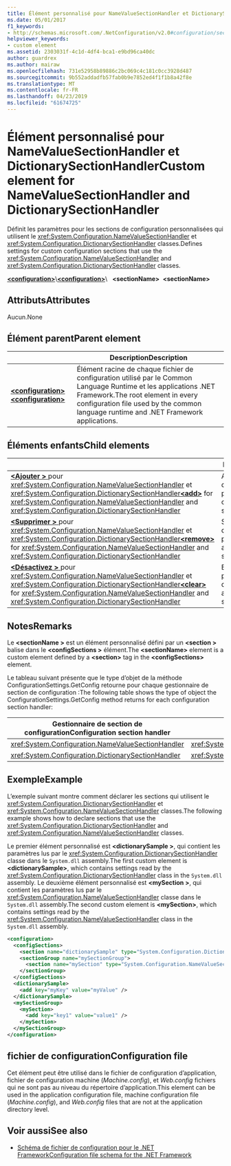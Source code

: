 ```yaml
---
title: Élément personnalisé pour NameValueSectionHandler et DictionarySectionHandler
ms.date: 05/01/2017
f1_keywords:
- http://schemas.microsoft.com/.NetConfiguration/v2.0#configuration/sectionName
helpviewer_keywords:
- custom element
ms.assetid: 2303031f-4c1d-4df4-bca1-e9bd96ca40dc
author: guardrex
ms.author: mairaw
ms.openlocfilehash: 731e52958b89886c2bc069c4c181c0cc3928d487
ms.sourcegitcommit: 9b552addadfb57fab0b9e7852ed4f1f1b8a42f8e
ms.translationtype: MT
ms.contentlocale: fr-FR
ms.lasthandoff: 04/23/2019
ms.locfileid: "61674725"
---
```

# <a name="custom-element-for-namevaluesectionhandler-and-dictionarysectionhandler"></a><span data-ttu-id="57335-102">Élément personnalisé pour NameValueSectionHandler et DictionarySectionHandler</span><span class="sxs-lookup"><span data-stu-id="57335-102">Custom element for NameValueSectionHandler and DictionarySectionHandler</span></span>

<span data-ttu-id="57335-103">Définit les paramètres pour les sections de configuration personnalisées qui utilisent le <xref:System.Configuration.NameValueSectionHandler> et <xref:System.Configuration.DictionarySectionHandler> classes.</span><span class="sxs-lookup"><span data-stu-id="57335-103">Defines settings for custom configuration sections that use the <xref:System.Configuration.NameValueSectionHandler> and <xref:System.Configuration.DictionarySectionHandler> classes.</span></span>

<span data-ttu-id="57335-104">[**\<configuration>**](~/docs/framework/configure-apps/file-schema/configuration-element.md)\\</span><span class="sxs-lookup"><span data-stu-id="57335-104">[**\<configuration>**](~/docs/framework/configure-apps/file-schema/configuration-element.md)\\</span></span>
<span data-ttu-id="57335-105">&nbsp;&nbsp;**\<sectionName>**</span><span class="sxs-lookup"><span data-stu-id="57335-105">&nbsp;&nbsp;**\<sectionName>**</span></span>

## <a name="attributes"></a><span data-ttu-id="57335-106">Attributs</span><span class="sxs-lookup"><span data-stu-id="57335-106">Attributes</span></span>

<span data-ttu-id="57335-107">Aucun.</span><span class="sxs-lookup"><span data-stu-id="57335-107">None</span></span>

## <a name="parent-element"></a><span data-ttu-id="57335-108">Élément parent</span><span class="sxs-lookup"><span data-stu-id="57335-108">Parent element</span></span>

|     | <span data-ttu-id="57335-109">Description</span><span class="sxs-lookup"><span data-stu-id="57335-109">Description</span></span> |
| --- | ----------- |
| [<span data-ttu-id="57335-110">**\<configuration>**</span><span class="sxs-lookup"><span data-stu-id="57335-110">**\<configuration>**</span></span>](~/docs/framework/configure-apps/file-schema/configuration-element.md) | <span data-ttu-id="57335-111">Élément racine de chaque fichier de configuration utilisé par le Common Language Runtime et les applications .NET Framework.</span><span class="sxs-lookup"><span data-stu-id="57335-111">The root element in every configuration file used by the common language runtime and .NET Framework applications.</span></span> |

## <a name="child-elements"></a><span data-ttu-id="57335-112">Éléments enfants</span><span class="sxs-lookup"><span data-stu-id="57335-112">Child elements</span></span>

|     | <span data-ttu-id="57335-113">Description</span><span class="sxs-lookup"><span data-stu-id="57335-113">Description</span></span> |
| --- | ----------- |
| <span data-ttu-id="57335-114">[**\<Ajouter >** ](~/docs/framework/configure-apps/file-schema/add-element-for-custom-2.md) pour <xref:System.Configuration.NameValueSectionHandler> et <xref:System.Configuration.DictionarySectionHandler></span><span class="sxs-lookup"><span data-stu-id="57335-114">[**\<add>**](~/docs/framework/configure-apps/file-schema/add-element-for-custom-2.md) for <xref:System.Configuration.NameValueSectionHandler> and <xref:System.Configuration.DictionarySectionHandler></span></span>  | <span data-ttu-id="57335-115">Ajoute des paramètres d’application personnalisés.</span><span class="sxs-lookup"><span data-stu-id="57335-115">Adds custom application settings.</span></span> |
| <span data-ttu-id="57335-116">[**\<Supprimer >** ](~/docs/framework/configure-apps/file-schema/remove-element-for-custom-2.md) pour <xref:System.Configuration.NameValueSectionHandler> et <xref:System.Configuration.DictionarySectionHandler></span><span class="sxs-lookup"><span data-stu-id="57335-116">[**\<remove>**](~/docs/framework/configure-apps/file-schema/remove-element-for-custom-2.md) for <xref:System.Configuration.NameValueSectionHandler> and <xref:System.Configuration.DictionarySectionHandler></span></span> | <span data-ttu-id="57335-117">Supprime un paramètre défini précédemment.</span><span class="sxs-lookup"><span data-stu-id="57335-117">Removes a previously defined setting.</span></span> |
| <span data-ttu-id="57335-118">[**\<Désactivez >** ](~/docs/framework/configure-apps/file-schema/clear-element-for-custom-2.md) pour <xref:System.Configuration.NameValueSectionHandler> et <xref:System.Configuration.DictionarySectionHandler></span><span class="sxs-lookup"><span data-stu-id="57335-118">[**\<clear>**](~/docs/framework/configure-apps/file-schema/clear-element-for-custom-2.md) for <xref:System.Configuration.NameValueSectionHandler> and <xref:System.Configuration.DictionarySectionHandler></span></span> | <span data-ttu-id="57335-119">Efface tous les paramètres déjà définis dans une section.</span><span class="sxs-lookup"><span data-stu-id="57335-119">Clears all previously defined settings in a section.</span></span> |

## <a name="remarks"></a><span data-ttu-id="57335-120">Notes</span><span class="sxs-lookup"><span data-stu-id="57335-120">Remarks</span></span>

<span data-ttu-id="57335-121">Le  **\<sectionName >** est un élément personnalisé défini par un  **\<section >** balise dans le  **\<configSections >** élément.</span><span class="sxs-lookup"><span data-stu-id="57335-121">The **\<sectionName>** element is a custom element defined by a **\<section>** tag in the **\<configSections>** element.</span></span>

<span data-ttu-id="57335-122">Le tableau suivant présente que le type d’objet de la méthode ConfigurationSettings.GetConfig retourne pour chaque gestionnaire de section de configuration :</span><span class="sxs-lookup"><span data-stu-id="57335-122">The following table shows the type of object the ConfigurationSettings.GetConfig method returns for each configuration section handler:</span></span>

| <span data-ttu-id="57335-123">Gestionnaire de section de configuration</span><span class="sxs-lookup"><span data-stu-id="57335-123">Configuration section handler</span></span>                        | <span data-ttu-id="57335-124">Type de retour</span><span class="sxs-lookup"><span data-stu-id="57335-124">Return type</span></span>                                                |
| ---------------------------------------------------- | ---------------------------------------------------------- |
| <xref:System.Configuration.NameValueSectionHandler>  | <xref:System.Collections.Specialized.NameValueCollection>  |
| <xref:System.Configuration.DictionarySectionHandler> | <xref:System.Collections.IDictionary>                      |

## <a name="example"></a><span data-ttu-id="57335-125">Exemple</span><span class="sxs-lookup"><span data-stu-id="57335-125">Example</span></span>

<span data-ttu-id="57335-126">L’exemple suivant montre comment déclarer les sections qui utilisent le <xref:System.Configuration.DictionarySectionHandler> et <xref:System.Configuration.NameValueSectionHandler> classes.</span><span class="sxs-lookup"><span data-stu-id="57335-126">The following example shows how to declare sections that use the <xref:System.Configuration.DictionarySectionHandler> and <xref:System.Configuration.NameValueSectionHandler> classes.</span></span>

<span data-ttu-id="57335-127">Le premier élément personnalisé est  **\<dictionarySample >**, qui contient les paramètres lus par le <xref:System.Configuration.DictionarySectionHandler> classe dans le `System.dll` assembly.</span><span class="sxs-lookup"><span data-stu-id="57335-127">The first custom element is **\<dictionarySample>**, which contains settings read by the <xref:System.Configuration.DictionarySectionHandler> class in the `System.dll` assembly.</span></span> <span data-ttu-id="57335-128">Le deuxième élément personnalisé est  **\<mySection >**, qui contient les paramètres lus par le <xref:System.Configuration.NameValueSectionHandler> classe dans le `System.dll` assembly.</span><span class="sxs-lookup"><span data-stu-id="57335-128">The second custom element is **\<mySection>**, which contains settings read by the <xref:System.Configuration.NameValueSectionHandler> class in the `System.dll` assembly.</span></span>

```xml
<configuration>
  <configSections>
    <section name="dictionarySample" type="System.Configuration.DictionarySectionHandler,System" />
    <sectionGroup name="mySectionGroup">
      <section name="mySection" type="System.Configuration.NameValueSectionHandler,System" />
    </sectionGroup>
  </configSections>
  <dictionarySample>
    <add key="myKey" value="myValue" />
  </dictionarySample>
  <mySectionGroup>
    <mySection>
      <add key="key1" value="value1" />
    </mySection>
  </mySectionGroup>
</configuration>
```

## <a name="configuration-file"></a><span data-ttu-id="57335-129">fichier de configuration</span><span class="sxs-lookup"><span data-stu-id="57335-129">Configuration file</span></span>

<span data-ttu-id="57335-130">Cet élément peut être utilisé dans le fichier de configuration d’application, fichier de configuration machine (*Machine.config*), et *Web.config* fichiers qui ne sont pas au niveau du répertoire d’application.</span><span class="sxs-lookup"><span data-stu-id="57335-130">This element can be used in the application configuration file, machine configuration file (*Machine.config*), and *Web.config* files that are not at the application directory level.</span></span>

## <a name="see-also"></a><span data-ttu-id="57335-131">Voir aussi</span><span class="sxs-lookup"><span data-stu-id="57335-131">See also</span></span>

- [<span data-ttu-id="57335-132">Schéma de fichier de configuration pour le .NET Framework</span><span class="sxs-lookup"><span data-stu-id="57335-132">Configuration file schema for the .NET Framework</span></span>](~/docs/framework/configure-apps/file-schema/index.md)
